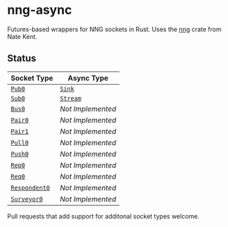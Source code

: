 # nng-async

Futures-based wrappers for NNG sockets in Rust.
Uses the [nng](https://crates.io/crates/nng) crate from Nate Kent.

## Status

| Socket Type | Async Type |
|-------------|------------|
| [`Pub0`](https://docs.rs/nng/latest/nng/enum.Protocol.html#variant.Pub0) | [`Sink`](https://docs.rs/futures/latest/futures/sink/trait.Sink.html) |
| [`Sub0`](https://docs.rs/nng/latest/nng/enum.Protocol.html#variant.Sub0) | [`Stream`](https://docs.rs/futures/latest/futures/stream/trait.Stream.html) |
| [`Bus0`](https://docs.rs/nng/latest/nng/enum.Protocol.html#variant.Bus0) | _Not Implemented_ |
| [`Pair0`](https://docs.rs/nng/latest/nng/enum.Protocol.html#variant.Pair0) | _Not Implemented_ |
| [`Pair1`](https://docs.rs/nng/latest/nng/enum.Protocol.html#variant.Pair1) | _Not Implemented_ |
| [`Pull0`](https://docs.rs/nng/latest/nng/enum.Protocol.html#variant.Pull0) | _Not Implemented_ |
| [`Push0`](https://docs.rs/nng/latest/nng/enum.Protocol.html#variant.Push0) | _Not Implemented_ |
| [`Rep0`](https://docs.rs/nng/latest/nng/enum.Protocol.html#variant.Rep0) | _Not Implemented_ |
| [`Req0`](https://docs.rs/nng/latest/nng/enum.Protocol.html#variant.Req0) | _Not Implemented_ |
| [`Respondent0`](https://docs.rs/nng/latest/nng/enum.Protocol.html#variant.Respondent0) | _Not Implemented_ |
| [`Surveyor0`](https://docs.rs/nng/latest/nng/enum.Protocol.html#variant.Surveyor0) | _Not Implemented_ |

Pull requests that add support for additonal socket types welcome.